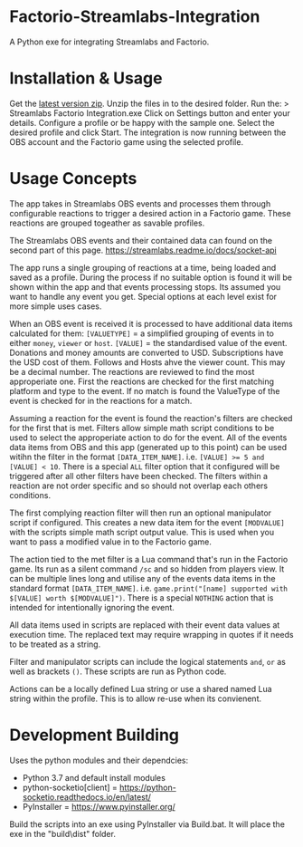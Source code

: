 # Factorio-Streamlabs-Integration


A Python exe for integrating Streamlabs and Factorio.


Installation & Usage
==========
Get the [latest version zip](https://github.com/muppet9010/Factorio-Streamlabs-Integration).
Unzip the files in to the desired folder.
Run the: > Streamlabs Factorio Integration.exe
Click on Settings button and enter your details.
Configure a profile or be happy with the sample one.
Select the desired profile and click Start.
The integration is now running between the OBS account and the Factorio game using the selected profile.


Usage Concepts
========

The app takes in Streamlabs OBS events and processes them through configurable reactions to trigger a desired action in a Factorio game. These reactions are grouped togeather as savable profiles.

The Streamlabs OBS events and their contained data can found on the second part of this page.
https://streamlabs.readme.io/docs/socket-api

The app runs a single grouping of reactions at a time, being loaded and saved as a profile. During the process if no suitable option is found it will be shown within the app and that events processing stops. Its assumed you want to handle any event you get. Special options at each level exist for more simple uses cases.

When an OBS event is received it is processed to have additional data items calculated for them:
    `[VALUETYPE]` = a simplified grouping of events in to either `money`, `viewer` or `host`.
    `[VALUE]` = the standardised value of the event. Donations and money amounts are converted to USD. Subscriptions have the USD cost of them. Follows and Hosts ahve the viewer count. This may be a decimal number.
The reactions are reviewed to find the most approperiate one. First the reactions are checked for the first matching platform and type to the event. If no match is found the ValueType of the event is checked for in the reactions for a match.

Assuming a reaction for the event is found the reaction's filters are checked for the first that is met. Filters allow simple math script conditions to be used to select the approperiate action to do for the event. All of the events data items from OBS and this app (generated up to this point) can be used witihn the filter in the format `[DATA_ITEM_NAME]`. i.e. `[VALUE] >= 5 and [VALUE] < 10`. There is a special `ALL` filter option that it configured will be triggered after all other filters have been checked. The filters within a reaction are not order specific and so should not overlap each others conditions.

The first complying reaction filter will then run an optional manipulator script if configured. This creates a new data item for the event `[MODVALUE]` with the scripts simple math script output value. This is used when you want to pass a modified value in to the Factorio game.

The action tied to the met filter is a Lua command that's run in the Factorio game. Its run as a silent command `/sc` and so hidden from players view. It can be multiple lines long and utilise any of the events data items in the standard format `[DATA_ITEM_NAME]`. i.e. `game.print("[name] supported with $[VALUE] worth $[MODVALUE]")`. There is a special `NOTHING` action that is intended for intentionally ignoring the event.

All data items used in scripts are replaced with their event data values at execution time. The replaced text may require wrapping in quotes if it needs to be treated as a string.

Filter and manipulator scripts can include the logical statements `and`, `or` as well as brackets `()`. These scripts are run as Python code.

Actions can be a locally defined Lua string or use a shared named Lua string within the profile. This is to allow re-use when its convienent.




Development Building
=============
Uses the python modules and their dependcies:

- Python 3.7 and default install modules
- python-socketio[client]  =  https://python-socketio.readthedocs.io/en/latest/
- PyInstaller  =  https://www.pyinstaller.org/

Build the scripts into an exe using PyInstaller via Build.bat. It will place the exe in the "build\dist" folder.